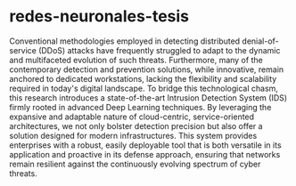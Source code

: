 # redes-neuronales-tesis



Conventional methodologies employed in detecting distributed denial-of-service (DDoS) attacks have frequently struggled to adapt to the dynamic and multifaceted evolution of such threats. Furthermore, many of the contemporary detection and prevention solutions, while innovative, remain anchored to dedicated workstations, lacking the flexibility and scalability required in today's digital landscape. To bridge this technological chasm, this research introduces a state-of-the-art Intrusion Detection System (IDS) firmly rooted in advanced Deep Learning techniques. By leveraging the expansive and adaptable nature of cloud-centric, service-oriented architectures, we not only bolster detection precision but also offer a solution designed for modern infrastructures. This system provides enterprises with a robust, easily deployable tool that is both versatile in its application and proactive in its defense approach, ensuring that networks remain resilient against the continuously evolving spectrum of cyber threats.
